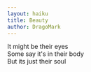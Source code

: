 ```yaml
---
layout: haiku
title: Beauty
author: DragoMark
---
```


It might be their eyes<br>
Some say it's in their body<br>
But its just their soul<br>
